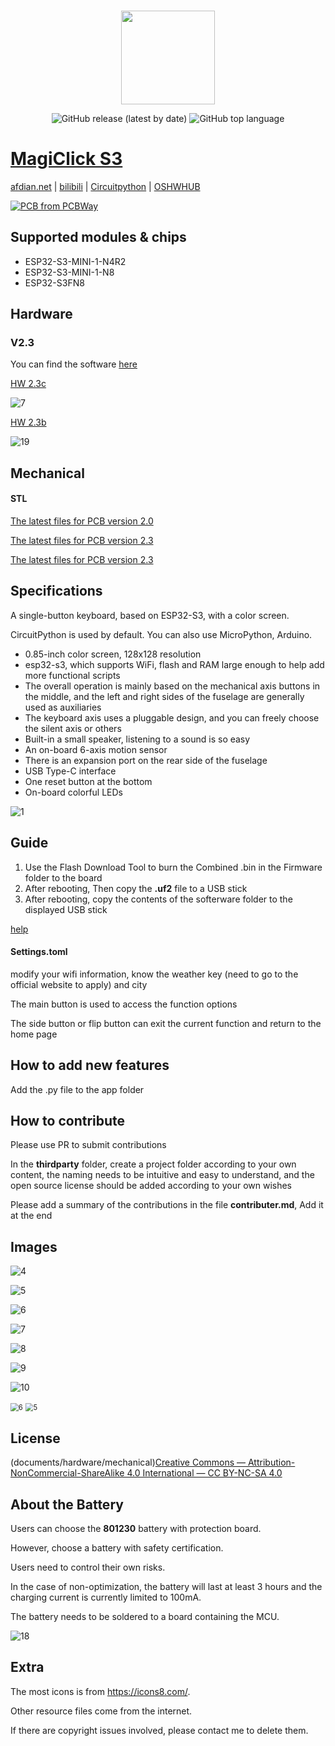 
<p align="center">
    <br>
    <img src="https://avatars.githubusercontent.com/u/117961102" width="150"/>
    <br>
</p>
<p align="center">   
    <img alt="GitHub release (latest by date)" src="https://img.shields.io/github/v/release/MakerM0/MagiClick-esp32s3">
    <img alt="GitHub top language" src="https://img.shields.io/github/languages/top/MakerM0/MagiClick-esp32s3">  
</p>


# [MagiClick S3](https://oshwhub.com/kakaka/lao-ban-jian-yi-wei-ke-bian-chen)
[afdian.net](https://afdian.net/a/modular)     |     [bilibili](https://space.bilibili.com/204526879)    |    [Circuitpython](https://circuitpython.org/board/magiclick_s3_n4r2/)     |    [OSHWHUB](https://oshwhub.com/kakaka/lao-ban-jian-yi-wei-ke-bian-chen)

<a href="https://www.pcbway.com/project/shareproject/MagiClick_S3_Single_506b8396.html"><img src="https://www.pcbway.com/project/img/images/frompcbway-1220.png" alt="PCB from PCBWay" /></a>

## Supported modules & chips

- ESP32-S3-MINI-1-N4R2
- ESP32-S3-MINI-1-N8
- ESP32-S3FN8



## Hardware 

### V2.3

You can find the software [here](https://github.com/MakerM0/MagiClick-S3-Single)



[HW 2.3c](hardware) 

![7](documents/images/7.png)



[HW 2.3b ](hardware)

![19](documents/images/19_1.png)





## Mechanical

#### STL

[The latest files for PCB  version 2.0](https://makerworld.com/zh/models/404976#profileId-306794)

[The latest files for PCB  version 2.3](https://makerworld.com/zh/models/440612#profileId-346290)

[The latest files for PCB  version 2.3](https://makerworld.com/zh/models/584488#profileId-505582)

## Specifications

A single-button keyboard, based on ESP32-S3, with a color screen.

CircuitPython is used by default. You can also use MicroPython, Arduino.

- 0.85-inch color screen, 128x128 resolution
-  esp32-s3, which supports WiFi, flash and RAM large enough to help add more functional scripts
- The overall operation is mainly based on the mechanical axis buttons in the middle, and the left and right sides of the fuselage are generally used as auxiliaries
- The keyboard axis uses a pluggable design, and you can freely choose the silent axis or others
- Built-in a small speaker, listening to a sound is so easy
- An on-board 6-axis motion sensor
- There is an expansion port on the rear side of the fuselage
- USB Type-C interface
- One reset button at the bottom
- On-board colorful LEDs

![1](documents/images/1.jpg)



## Guide

1. Use the Flash Download Tool to burn the Combined .bin in the Firmware folder to the board
2. After rebooting, Then copy the **.uf2** file to a USB stick
3. After rebooting, copy the contents of the softerware folder to the displayed USB stick

 [help](documents/如何下载固件.pdf) 


#### Settings.toml 

modify your wifi information, know the weather key (need to go to the official website to apply) and city

The main button is used to access the function options

The side button or flip button can exit the current function and return to the home page





## How to add new features

Add the .py file to the app folder



## How to contribute

Please use PR to submit contributions

In the **thirdparty** folder, create a project folder according to your own content, the naming needs to be intuitive and easy to understand, and the open source license should be added according to your own wishes

Please add a summary of the contributions in the file **contributer.md**, Add it at the end



## Images

![4](documents/images/11.jpg)

![5](documents/images/15.jpg)

![6](documents/images/12.jpg)

![7](documents/images/13.jpg)

![8](documents/images/14.jpg)

![9](documents/images/16.jpg)

![10](documents/images/17.jpg)

<img src="extention/MLX90640/images/6.jpg" alt="6" style="zoom: 80%;" />

<img src="extention/MLX90640/images/5.jpg" alt="5" style="zoom:80%;" />





## License

(documents/hardware/mechanical)[Creative Commons — Attribution-NonCommercial-ShareAlike 4.0 International — CC BY-NC-SA 4.0](https://creativecommons.org/licenses/by-nc-sa/4.0/)



## About the Battery

Users can choose the **801230** battery with protection board.

However, choose a battery with safety certification.

Users need to control their own risks.

In the case of non-optimization, the battery will last at least 3 hours and the charging current is currently limited to 100mA.

The battery needs to be soldered to a board containing the MCU.

![18](documents/images/18.png)







## Extra

The most icons is from https://icons8.com/.

Other resource files come from the internet. 

If there are copyright issues involved, please contact me to delete them.
